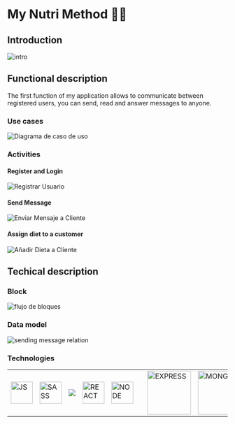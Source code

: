 # My Nutri Method 🍉🍇

## Introduction

![intro](https://instagram.fbcn5-2.fna.fbcdn.net/v/t51.2885-15/e35/s1080x1080/157690304_1722545664594041_4171848408105474649_n.jpg?_nc_ht=instagram.fbcn5-2.fna.fbcdn.net&_nc_cat=105&_nc_ohc=u0Eb5qwdKDwAX9Erboz&edm=AP_V10EBAAAA&ccb=7-4&oh=00_AT-cldXO22DiTWZnjQQloCUcQCRw-8JvKdhdRGsMLGipsA&oe=61C9F990&_nc_sid=4f375e)

## Functional description

The first function of my application allows to communicate between registered users, you can send, read and answer messages to anyone.

### Use cases

![Diagrama de caso de uso](https://user-images.githubusercontent.com/91251587/147166998-ebfe3fc8-39bf-49f8-8900-02cdcf411099.jpeg)

### Activities

#### Register and Login

![Registrar Usuario](https://user-images.githubusercontent.com/91251587/147166979-00515bca-8484-43db-9364-b7d445523d65.png)

#### Send Message

![Enviar Mensaje a Cliente](https://user-images.githubusercontent.com/91251587/147166984-0699b7f3-c847-4638-b233-ae83148295bb.png)

#### Assign diet to a customer

![Añadir Dieta a Cliente](https://user-images.githubusercontent.com/91251587/147166991-6b5cdf34-8f60-48b9-ba89-edfe7f82a9af.png)


## Techical description

### Block

![flujo de bloques](https://user-images.githubusercontent.com/91251587/147169205-71e719b9-2b01-410c-a7e1-a6cde58fdfc6.jpeg)

### Data model

![sending message relation](https://user-images.githubusercontent.com/91251587/147169148-ef8466d4-5a07-408e-b6cb-6d16901d4adb.jpeg)

### Technologies

<table>
    <row>
        <td>
            <img src="https://upload.wikimedia.org/wikipedia/commons/thumb/9/99/Unofficial_JavaScript_logo_2.svg/1024px-Unofficial_JavaScript_logo_2.svg.png" title="JS" width="50"/>
        </td>
        <td>
            <img src="https://upload.wikimedia.org/wikipedia/commons/thumb/9/96/Sass_Logo_Color.svg/1200px-Sass_Logo_Color.svg.png" title="SASS" width="50">
        </td>
        <td>
            <img src="https://user-images.githubusercontent.com/91251587/147212982-9a35a5b4-ed75-4808-b701-0c83f5f04ccc.png">
        </td>
        <td>
            <img src="https://upload.wikimedia.org/wikipedia/commons/thumb/a/a7/React-icon.svg/1200px-React-icon.svg.png" title="REACT" width="50"/>
        </td>
        <td>
            <img src="https://upload.wikimedia.org/wikipedia/commons/d/d9/Node.js_logo.svg" title="NODE" width="50"/>
        <td>
        <td>
            <img src="https://www.geekandjob.com/uploads/wiki/2e5b0058b2d38158b21439fe06e9b8fabe3cb139.png" title="EXPRESS" width="100">
        </td>
        <td>
            <img src="https://upload.wikimedia.org/wikipedia/commons/thumb/9/93/MongoDB_Logo.svg/2560px-MongoDB_Logo.svg.png" title="MONGO" width="100">
        </td>
    </row>
</table>
